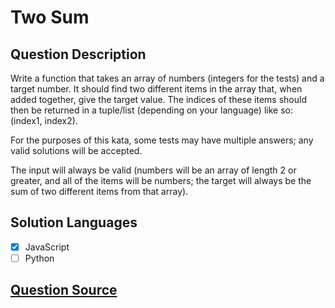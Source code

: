 # Two Sum

## Question Description

Write a function that takes an array of numbers (integers for the tests) and a target number. It should find two different items in the array that, when added together, give the target value. The indices of these items should then be returned in a tuple/list (depending on your language) like so: (index1, index2).

For the purposes of this kata, some tests may have multiple answers; any valid solutions will be accepted.

The input will always be valid (numbers will be an array of length 2 or greater, and all of the items will be numbers; the target will always be the sum of two different items from that array).

## Solution Languages

- [x] JavaScript
- [ ] Python

## [Question Source](https://www.codewars.com/kata/55f2b110f61eb01779000053)
